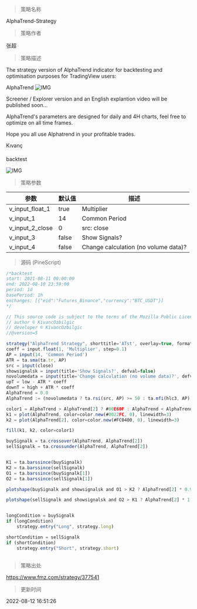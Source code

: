 
> 策略名称

AlphaTrend-Strategy

> 策略作者

张超

> 策略描述

The strategy version of AlphaTrend indicator for backtesting and optimisation purposes for TradingView users:

AlphaTrend
 ![IMG](https://www.fmz.com/upload/asset/17d641b41e807b165f1.png) 

Screener / Explorer version and an English explantion video will be published soon...

AlphaTrend's parameters are designed for daily and 4H charts, feel free to optimize on all time frames.

Hope you all use Alphatrend in your profitable trades.

Kıvanç


####

backtest

 ![IMG](https://www.fmz.com/upload/asset/1585c096248c551d0d4.png) 

> 策略参数



|参数|默认值|描述|
|----|----|----|
|v_input_float_1|true|Multiplier|
|v_input_1|14|Common Period|
|v_input_2_close|0|src: close|high|low|open|hl2|hlc3|hlcc4|ohlc4|
|v_input_3|false|Show Signals?|
|v_input_4|false|Change calculation (no volume data)?|


> 源码 (PineScript)

``` javascript
/*backtest
start: 2021-08-11 00:00:00
end: 2022-08-10 23:59:00
period: 1d
basePeriod: 1h
exchanges: [{"eid":"Futures_Binance","currency":"BTC_USDT"}]
*/

// This source code is subject to the terms of the Mozilla Public License 2.0 at https://mozilla.org/MPL/2.0/
// author © KivancOzbilgic
// developer © KivancOzbilgic
//@version=5

strategy("AlphaTrend Strategy", shorttitle='ATst', overlay=true, format=format.price, precision=2, margin_long=100, margin_short=100)
coeff = input.float(1, 'Multiplier', step=0.1)
AP = input(14, 'Common Period')
ATR = ta.sma(ta.tr, AP)
src = input(close)
showsignalsk = input(title='Show Signals?', defval=false)
novolumedata = input(title='Change calculation (no volume data)?', defval=false)
upT = low - ATR * coeff
downT = high + ATR * coeff
AlphaTrend = 0.0
AlphaTrend := (novolumedata ? ta.rsi(src, AP) >= 50 : ta.mfi(hlc3, AP) >= 50) ? upT < nz(AlphaTrend[1]) ? nz(AlphaTrend[1]) : upT : downT > nz(AlphaTrend[1]) ? nz(AlphaTrend[1]) : downT

color1 = AlphaTrend > AlphaTrend[2] ? #00E60F : AlphaTrend < AlphaTrend[2] ? #80000B : AlphaTrend[1] > AlphaTrend[3] ? #00E60F : #80000B
k1 = plot(AlphaTrend, color=color.new(#0022FC, 0), linewidth=3)
k2 = plot(AlphaTrend[2], color=color.new(#FC0400, 0), linewidth=3)

fill(k1, k2, color=color1)

buySignalk = ta.crossover(AlphaTrend, AlphaTrend[2])
sellSignalk = ta.crossunder(AlphaTrend, AlphaTrend[2])


K1 = ta.barssince(buySignalk)
K2 = ta.barssince(sellSignalk)
O1 = ta.barssince(buySignalk[1])
O2 = ta.barssince(sellSignalk[1])

plotshape(buySignalk and showsignalsk and O1 > K2 ? AlphaTrend[2] * 0.9999 : na, title='BUY', text='BUY', location=location.absolute, style=shape.labelup, size=size.tiny, color=color.new(#0022FC, 0), textcolor=color.new(color.white, 0))

plotshape(sellSignalk and showsignalsk and O2 > K1 ? AlphaTrend[2] * 1.0001 : na, title='SELL', text='SELL', location=location.absolute, style=shape.labeldown, size=size.tiny, color=color.new(color.maroon, 0), textcolor=color.new(color.white, 0))


longCondition = buySignalk
if (longCondition)
    strategy.entry("Long", strategy.long)

shortCondition = sellSignalk
if (shortCondition)
    strategy.entry("Short", strategy.short)
 
```

> 策略出处

https://www.fmz.com/strategy/377541

> 更新时间

2022-08-12 16:51:26
